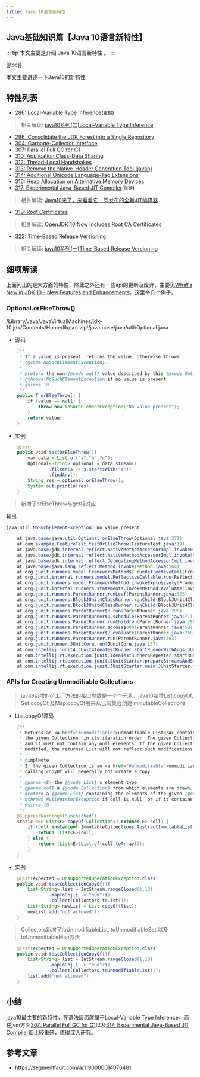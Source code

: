 ```yaml
---
title: Java 10语言新特性
---
```


## Java基础知识篇【Java 10语言新特性】

::: tip
本文主要是介绍 Java 10语言新特性 。
:::

[[toc]]

本文主要讲述一下Java10的新特性

## 特性列表

- [286: Local-Variable Type Inference](http://openjdk.java.net/jeps/286)(`重磅`)

> 相关解读: [java10系列(二)Local-Variable Type Inference](https://segmentfault.com/a/1190000014025792)

- [296: Consolidate the JDK Forest into a Single Repository](http://openjdk.java.net/jeps/296)
- [304: Garbage-Collector Interface](http://openjdk.java.net/jeps/304)
- [307: Parallel Full GC for G1](http://openjdk.java.net/jeps/307)
- [310: Application Class-Data Sharing](http://openjdk.java.net/jeps/310)
- [312: Thread-Local Handshakes](http://openjdk.java.net/jeps/312)
- [313: Remove the Native-Header Generation Tool (javah)](http://openjdk.java.net/jeps/313)
- [314: Additional Unicode Language-Tag Extensions](http://openjdk.java.net/jeps/314)
- [316: Heap Allocation on Alternative Memory Devices](http://openjdk.java.net/jeps/316)
- [317: Experimental Java-Based JIT Compiler](http://openjdk.java.net/jeps/317)(`重磅`)

> 相关解读: [Java10来了，来看看它一同发布的全新JIT编译器](https://mp.weixin.qq.com/s/NyDANTzK_uv6hwTXjknDLw)

- [319: Root Certificates](http://openjdk.java.net/jeps/319)

> 相关解读: [OpenJDK 10 Now Includes Root CA Certificates](https://dzone.com/articles/openjdk-10-now-includes-root-ca-certificates)

- [322: Time-Based Release Versioning](http://openjdk.java.net/jeps/322)

> 相关解读: [java10系列(一)Time-Based Release Versioning](https://segmentfault.com/a/1190000013885784)

## 细项解读

上面列出的是大方面的特性，除此之外还有一些api的更新及废弃，主要见[What's New in JDK 10 - New Features and Enhancements](http://www.oracle.com/technetwork/java/javase/10-relnote-issues-4108729.html)，这里举几个例子。

### Optional.orElseThrow()

/Library/Java/JavaVirtualMachines/jdk-10.jdk/Contents/Home/lib/src.zip!/java.base/java/util/Optional.java

- 源码

``` java
    /**
     * If a value is present, returns the value, otherwise throws
     * {@code NoSuchElementException}.
     *
     * @return the non-{@code null} value described by this {@code Optional}
     * @throws NoSuchElementException if no value is present
     * @since 10
     */
    public T orElseThrow() {
        if (value == null) {
            throw new NoSuchElementException("No value present");
        }
        return value;
    }
```

- 实例

``` java
    @Test
    public void testOrElseThrow(){
        var data = List.of("a","b","c");
        Optional<String> optional = data.stream()
                .filter(s -> s.startsWith("z"))
                .findAny();
        String res = optional.orElseThrow();
        System.out.println(res);
    }
```

> 新增了orElseThrow与get相对应

输出

``` java
java.util.NoSuchElementException: No value present

    at java.base/java.util.Optional.orElseThrow(Optional.java:371)
    at com.example.FeatureTest.testOrElseThrow(FeatureTest.java:19)
    at java.base/jdk.internal.reflect.NativeMethodAccessorImpl.invoke0(Native Method)
    at java.base/jdk.internal.reflect.NativeMethodAccessorImpl.invoke(NativeMethodAccessorImpl.java:62)
    at java.base/jdk.internal.reflect.DelegatingMethodAccessorImpl.invoke(DelegatingMethodAccessorImpl.java:43)
    at java.base/java.lang.reflect.Method.invoke(Method.java:564)
    at org.junit.runners.model.FrameworkMethod$1.runReflectiveCall(FrameworkMethod.java:50)
    at org.junit.internal.runners.model.ReflectiveCallable.run(ReflectiveCallable.java:12)
    at org.junit.runners.model.FrameworkMethod.invokeExplosively(FrameworkMethod.java:47)
    at org.junit.internal.runners.statements.InvokeMethod.evaluate(InvokeMethod.java:17)
    at org.junit.runners.ParentRunner.runLeaf(ParentRunner.java:325)
    at org.junit.runners.BlockJUnit4ClassRunner.runChild(BlockJUnit4ClassRunner.java:78)
    at org.junit.runners.BlockJUnit4ClassRunner.runChild(BlockJUnit4ClassRunner.java:57)
    at org.junit.runners.ParentRunner$3.run(ParentRunner.java:290)
    at org.junit.runners.ParentRunner$1.schedule(ParentRunner.java:71)
    at org.junit.runners.ParentRunner.runChildren(ParentRunner.java:288)
    at org.junit.runners.ParentRunner.access$000(ParentRunner.java:58)
    at org.junit.runners.ParentRunner$2.evaluate(ParentRunner.java:268)
    at org.junit.runners.ParentRunner.run(ParentRunner.java:363)
    at org.junit.runner.JUnitCore.run(JUnitCore.java:137)
    at com.intellij.junit4.JUnit4IdeaTestRunner.startRunnerWithArgs(JUnit4IdeaTestRunner.java:68)
    at com.intellij.rt.execution.junit.IdeaTestRunner$Repeater.startRunnerWithArgs(IdeaTestRunner.java:47)
    at com.intellij.rt.execution.junit.JUnitStarter.prepareStreamsAndStart(JUnitStarter.java:242)
    at com.intellij.rt.execution.junit.JUnitStarter.main(JUnitStarter.java:70)
```

### APIs for Creating Unmodifiable Collections

> java9新增的of工厂方法的接口参数是一个个元素，java10新增List.copyOf, Set.copyOf,及Map.copyOf用来从已有集合创建ImmutableCollections

- List.copyOf源码

``` java
    /**
     * Returns an <a href="#unmodifiable">unmodifiable List</a> containing the elements of
     * the given Collection, in its iteration order. The given Collection must not be null,
     * and it must not contain any null elements. If the given Collection is subsequently
     * modified, the returned List will not reflect such modifications.
     *
     * @implNote
     * If the given Collection is an <a href="#unmodifiable">unmodifiable List</a>,
     * calling copyOf will generally not create a copy.
     *
     * @param <E> the {@code List}'s element type
     * @param coll a {@code Collection} from which elements are drawn, must be non-null
     * @return a {@code List} containing the elements of the given {@code Collection}
     * @throws NullPointerException if coll is null, or if it contains any nulls
     * @since 10
     */
    @SuppressWarnings("unchecked")
    static <E> List<E> copyOf(Collection<? extends E> coll) {
        if (coll instanceof ImmutableCollections.AbstractImmutableList) {
            return (List<E>)coll;
        } else {
            return (List<E>)List.of(coll.toArray());
        }
    }
```

- 实例

``` java
    @Test(expected = UnsupportedOperationException.class)
    public void testCollectionCopyOf(){
        List<String> list = IntStream.rangeClosed(1,10)
                .mapToObj(i -> "num"+i)
                .collect(Collectors.toList());
        List<String> newList = List.copyOf(list);
        newList.add("not allowed");
    }
```

> Collectors新增了toUnmodifiableList, toUnmodifiableSet,以及 toUnmodifiableMap方法

``` java
    @Test(expected = UnsupportedOperationException.class)
    public void testCollectionCopyOf(){
        List<String> list = IntStream.rangeClosed(1,10)
                .mapToObj(i -> "num"+i)
                .collect(Collectors.toUnmodifiableList());
        list.add("not allowed");
    }
```

## 小结

java10最主要的新特性，在语法层面就属于Local-Variable Type Inference，而在jvm方面[307: Parallel Full GC for G1](http://openjdk.java.net/jeps/307)以及[317: Experimental Java-Based JIT Compiler](http://openjdk.java.net/jeps/317)都比较重磅，值得深入研究。



## 参考文章
* https://segmentfault.com/a/1190000014076481